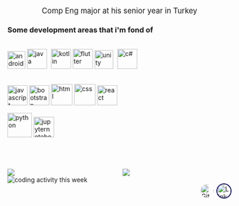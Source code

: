 <p style="text-align: center; font-size: 1.2em"> Comp Eng major at his senior year in Turkey </p>

### Some development areas that i'm fond of 

  <br>
  <div>
  <img src="https://upload.wikimedia.org/wikipedia/commons/9/92/Android_Studio_Trademark.svg" alt="android studio" height="40px"/> <img  src="https://raw.githubusercontent.com/rahul-jha98/github_readme_icons/main/language_and_tools/square/java/java.svg" alt="java" height="45px"/> <img src="https://raw.githubusercontent.com/rahul-jha98/github_readme_icons/main/language_and_tools/square/kotlin/kotlin.svg" alt="kotlin" style="margin-left:5px" height="45px"/> <img  src="https://raw.githubusercontent.com/rahul-jha98/github_readme_icons/main/language_and_tools/square/flutter/flutter.svg" alt="flutter" height="45px"/>   <img src="https://upload.wikimedia.org/wikipedia/commons/1/19/Unity_Technologies_logo.svg" alt="unity" height="42px"/> <img style="margin-left:5px" src="https://raw.githubusercontent.com/rahul-jha98/README_icons/38730c17186b005ac1045f566706367f4de74595/language_and_tools/square/c%23/c%23.svg" alt="c#" height="45px"/>
  </div>

  <br>
  
  <img src="https://raw.githubusercontent.com/rahul-jha98/github_readme_icons/main/language_and_tools/square/javascript/javascript.svg" alt="javascript" height="45px"/> <img src="https://raw.githubusercontent.com/rahul-jha98/github_readme_icons/main/language_and_tools/square/bootstrap/bootstrap.svg" alt="bootstrap" height="45px"/>  <img src="https://raw.githubusercontent.com/rahul-jha98/github_readme_icons/main/language_and_tools/square/html/html.svg" alt="html" height="48px"/> <img src="https://raw.githubusercontent.com/rahul-jha98/github_readme_icons/main/language_and_tools/square/css/css.svg" alt="css" height="48px"/> <img src="https://raw.githubusercontent.com/rahul-jha98/github_readme_icons/main/language_and_tools/square/react/react.svg" alt="react" height="45px"/> 

  <img src="https://raw.githubusercontent.com/rahul-jha98/github_readme_icons/main/language_and_tools/square/python/python.svg" alt="python" height="55px"/>
  <img src="https://upload.wikimedia.org/wikipedia/commons/3/38/Jupyter_logo.svg" alt="jupyternotebook" height="46px"/>

<br>
<br>
<br>
<br>
<br>

<div>
<div style="display:flex; overflow:hidden;">
<div class="col" style="flex:1; display:flex; overflow: hidden"><img src="https://github-readme-stats.vercel.app/api?username=CengizhanParlak&count_private=true&show_icons=true?&theme=dark"/></div>
<div class="col" style="margin-left: 1em; flex:1; display:flex; overflow: hidden;"><img src="https://github-readme-stats.vercel.app/api/top-langs/?username=CengizhanParlak&layout=compact&theme=dark"/>
</div>
</div>


<img src="https://github-readme-stats.vercel.app/api/wakatime?username=@@khanj&theme=dark" alt="coding activity this week" style="max-width:100%;">

<br>

<div style="float:right">
    <a href="https://github.com/CengizhanParlak" target="_blank"><img alt="GitHub" style="border: solid white 2.40px; border-radius: 25px; height: 30px" src="https://img.shields.io/badge/github-%2312100E.svg?style=for-the-badge&logo=Github&logoColor=white&v=2"/></a> 
    <a href="https://www.linkedin.com/in/cengizhanparlak" target="_blank"><img alt="LinkedIn" style="border: solid #0e0e59 2.4px; border-radius: 25px; height: 30px;" src="https://img.shields.io/badge/cengizhanparlak-%230077B5.svg?style=for-the-badge&logo=linkedin&logoColor=white/"></a>
</div>
